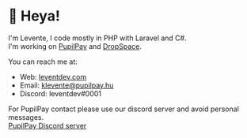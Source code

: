 # :wave: Heya!
I'm Levente, I code mostly in PHP with Laravel and C#.  
I'm working on [PupilPay](https://pupilpay.hu/) and [DropSpace](https://github.com/leventdev/dropspace).  
 
You can reach me at:
* Web: [leventdev.com](https://leventdev.com)
* Email: <klevente@pupilpay.hu>  
* Discord: leventdev#0001

For PupilPay contact please use our discord server and avoid personal messages.  
[PupilPay Discord server](https://discord.com/invite/bXu44WpFp3)

